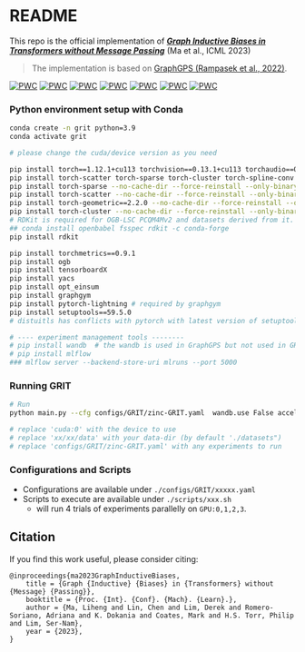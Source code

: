 # README
This repo is the official implementation of [**_Graph Inductive Biases in Transformers without Message Passing_**](https://arxiv.org/abs/2305.17589) (Ma et al., ICML 2023)

> The implementation is based on [GraphGPS (Rampasek et al., 2022)](https://github.com/rampasek/GraphGPS).

[![PWC](https://img.shields.io/endpoint.svg?url=https://paperswithcode.com/badge/graph-inductive-biases-in-transformers/graph-regression-on-zinc-500k)](https://paperswithcode.com/sota/graph-regression-on-zinc-500k?p=graph-inductive-biases-in-transformers)
[![PWC](https://img.shields.io/endpoint.svg?url=https://paperswithcode.com/badge/graph-inductive-biases-in-transformers/graph-classification-on-cifar10-100k)](https://paperswithcode.com/sota/graph-classification-on-cifar10-100k?p=graph-inductive-biases-in-transformers)
[![PWC](https://img.shields.io/endpoint.svg?url=https://paperswithcode.com/badge/graph-inductive-biases-in-transformers/node-classification-on-cluster)](https://paperswithcode.com/sota/node-classification-on-cluster?p=graph-inductive-biases-in-transformers)
[![PWC](https://img.shields.io/endpoint.svg?url=https://paperswithcode.com/badge/graph-inductive-biases-in-transformers/node-classification-on-pattern)](https://paperswithcode.com/sota/node-classification-on-pattern?p=graph-inductive-biases-in-transformers)
[![PWC](https://img.shields.io/endpoint.svg?url=https://paperswithcode.com/badge/graph-inductive-biases-in-transformers/graph-regression-on-zinc-full)](https://paperswithcode.com/sota/graph-regression-on-zinc-full?p=graph-inductive-biases-in-transformers)
[![PWC](https://img.shields.io/endpoint.svg?url=https://paperswithcode.com/badge/graph-inductive-biases-in-transformers/graph-classification-on-peptides-func)](https://paperswithcode.com/sota/graph-classification-on-peptides-func?p=graph-inductive-biases-in-transformers)
[![PWC](https://img.shields.io/endpoint.svg?url=https://paperswithcode.com/badge/graph-inductive-biases-in-transformers/graph-regression-on-peptides-struct)](https://paperswithcode.com/sota/graph-regression-on-peptides-struct?p=graph-inductive-biases-in-transformers)

### Python environment setup with Conda
```bash
conda create -n grit python=3.9
conda activate grit 

# please change the cuda/device version as you need

pip install torch==1.12.1+cu113 torchvision==0.13.1+cu113 torchaudio==0.12.1 --extra-index-url https://download.pytorch.org/whl/cu113 --trusted-host download.pytorch.org
pip install torch-scatter torch-sparse torch-cluster torch-spline-conv torch-geometric==2.2.0 -f https://data.pyg.org/whl/torch-1.12.1+cu113.html --trusted-host data.pyg.org
pip install torch-sparse --no-cache-dir --force-reinstall --only-binary=torch-sparse -f https://data.pyg.org/whl/torch-1.12.1+cu113.html --trusted-host data.pyg.org
pip install torch-scatter --no-cache-dir --force-reinstall --only-binary=torch-scatter -f https://data.pyg.org/whl/torch-1.12.1+cu113.html --trusted-host data.pyg.org
pip install torch-geometric==2.2.0 --no-cache-dir --force-reinstall --only-binary=torch-geometric -f https://data.pyg.org/whl/torch-1.12.1+cu113.html --trusted-host data.pyg.org
pip install torch-cluster --no-cache-dir --force-reinstall --only-binary=torch-cluster -f https://data.pyg.org/whl/torch-1.12.1+cu113.html --trusted-host data.pyg.org
# RDKit is required for OGB-LSC PCQM4Mv2 and datasets derived from it.  
## conda install openbabel fsspec rdkit -c conda-forge
pip install rdkit

pip install torchmetrics==0.9.1
pip install ogb
pip install tensorboardX
pip install yacs
pip install opt_einsum
pip install graphgym 
pip install pytorch-lightning # required by graphgym 
pip install setuptools==59.5.0
# distuitls has conflicts with pytorch with latest version of setuptools

# ---- experiment management tools --------
# pip install wandb  # the wandb is used in GraphGPS but not used in GRIT (ours); please verify the usability before using.
# pip install mlflow 
### mlflow server --backend-store-uri mlruns --port 5000

```

### Running GRIT
```bash
# Run
python main.py --cfg configs/GRIT/zinc-GRIT.yaml  wandb.use False accelerator "cuda:0" optim.max_epoch 2000 seed 41 dataset.dir 'xx/xx/data'

# replace 'cuda:0' with the device to use
# replace 'xx/xx/data' with your data-dir (by default './datasets")
# replace 'configs/GRIT/zinc-GRIT.yaml' with any experiments to run
```

### Configurations and Scripts

- Configurations are available under `./configs/GRIT/xxxxx.yaml`
- Scripts to execute are available under `./scripts/xxx.sh`
  - will run 4 trials of experiments parallelly on `GPU:0,1,2,3`.


## Citation
If you find this work useful, please consider citing:

```
@inproceedings{ma2023GraphInductiveBiases,
	title = {Graph {Inductive} {Biases} in {Transformers} without {Message} {Passing}},
	booktitle = {Proc. {Int}. {Conf}. {Mach}. {Learn}.},
	author = {Ma, Liheng and Lin, Chen and Lim, Derek and Romero-Soriano, Adriana and K. Dokania and Coates, Mark and H.S. Torr, Philip and Lim, Ser-Nam},
	year = {2023},
}
```
